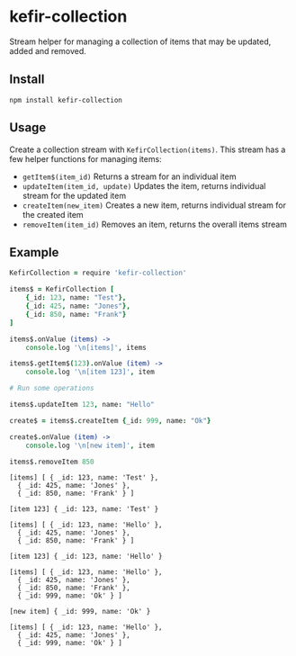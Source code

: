 # kefir-collection

Stream helper for managing a collection of items that may be updated, added and removed.

## Install

```
npm install kefir-collection
```

## Usage

Create a collection stream with `KefirCollection(items)`. This stream has a few helper functions for managing items:

* `getItem$(item_id)` Returns a stream for an individual item
* `updateItem(item_id, update)` Updates the item, returns individual stream for the updated item
* `createItem(new_item)` Creates a new item, returns individual stream for the created item
* `removeItem(item_id)` Removes an item, returns the overall items stream

## Example

```coffee
KefirCollection = require 'kefir-collection'

items$ = KefirCollection [
    {_id: 123, name: "Test"},
    {_id: 425, name: "Jones"},
    {_id: 850, name: "Frank"}
]

items$.onValue (items) ->
    console.log '\n[items]', items

items$.getItem$(123).onValue (item) ->
    console.log '\n[item 123]', item

# Run some operations

items$.updateItem 123, name: "Hello"

create$ = items$.createItem {_id: 999, name: "Ok"}

create$.onValue (item) ->
    console.log '\n[new item]', item

items$.removeItem 850
```

```
[items] [ { _id: 123, name: 'Test' },
  { _id: 425, name: 'Jones' },
  { _id: 850, name: 'Frank' } ]

[item 123] { _id: 123, name: 'Test' }

[items] [ { _id: 123, name: 'Hello' },
  { _id: 425, name: 'Jones' },
  { _id: 850, name: 'Frank' } ]

[item 123] { _id: 123, name: 'Hello' }

[items] [ { _id: 123, name: 'Hello' },
  { _id: 425, name: 'Jones' },
  { _id: 850, name: 'Frank' },
  { _id: 999, name: 'Ok' } ]

[new item] { _id: 999, name: 'Ok' }

[items] [ { _id: 123, name: 'Hello' },
  { _id: 425, name: 'Jones' },
  { _id: 999, name: 'Ok' } ]
```

